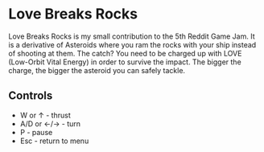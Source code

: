 Love Breaks Rocks
=================

Love Breaks Rocks is my small contribution to the 5th Reddit Game Jam. It is a derivative of Asteroids where you ram the rocks with your ship instead of shooting at them. The catch? You need to be charged up with LOVE (Low-Orbit Vital Energy) in order to survive the impact. The bigger the charge, the bigger the asteroid you can safely tackle.

Controls
--------

 * W or ↑ - thrust
 * A/D or ←/→ - turn
 * P - pause
 * Esc - return to menu
